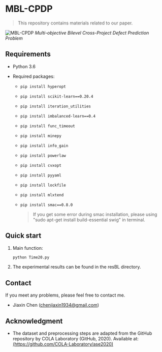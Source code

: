 # MBL-CPDP

> This repository contains materials related to our paper.

![MBL-CPDP](MBL-CPDP.png)
*Multi-objective Bilevel Cross-Project Defect Prediction Problem*

## Requirements

- Python 3.6

- Required packages:

  - `pip install hyperopt`
    
  - `pip install scikit-learn==0.20.4`
  
  - `pip install iteration_utilities` 
  
  - `pip install imbalanced-learn==0.4`  
  
  - `pip install func_timeout`
  
  - `pip install minepy`
  
  - `pip install info_gain`
  
  - `pip install powerlaw`
  
  - `pip install cvxopt`
  
  - `pip install pyyaml`
  
  - `pip install lockfile`
 
  - `pip install mlxtend`
  
  - `pip install smac==0.8.0 `
  
    > If you get some error during smac installation, please using "sudo apt-get install build-essential swig" in terminal.

## Quick start 
1. Main function:
   ```python
   python Time20.py
   ```
2. The experimental results can be found in the resBL directory. 

## Contact

If you meet any problems, please feel free to contact me.

- Jiaxin Chen (chenjiaxin1934@gmail.com)

## Acknowledgment

- The dataset and preprocessing steps are adapted from the GitHub repository by COLA Laboratory (GitHub, 2020). Available at: [(https://github.com/COLA-Laboratory/ase2020)](https://github.com/COLA-Laboratory/ase2020)
